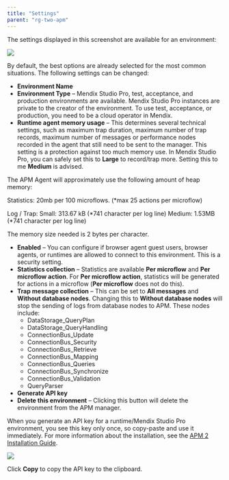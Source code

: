 ```yaml
---
title: "Settings"
parent: "rg-two-apm"
---
```


The settings displayed in this screenshot are available for an environment:

![](attachments/rg-two/settings.png)

By default, the best options are already selected for the most common situations. The following settings can be changed:

* **Environment Name**
* **Environment Type** – Mendix Studio Pro, test, acceptance, and production environments are available. Mendix Studio Pro instances are private to the creator of the environment. To use test, acceptance, or production, you need to be a cloud operator in Mendix.
* **Runtime agent memory usage** – This determines several technical settings, such as maximum trap duration, maximum number of trap records, maximum number of messages or performance nodes recorded in the agent that still need to be sent to the manager. This setting is a protection against too much memory use. In Mendix Studio Pro, you can safely set this to **Large** to record/trap more. Setting this to me **Medium** is advised.

The APM Agent will approximately use the following amount of heap memory:

Statistics:
20mb per 100 microflows. (*max 25 actions per microflow)

Log / Trap:
Small: 313.67 kB (*741 character per log line)
Medium: 1.53MB (*741 character per log line)

The memory size needed is 2 bytes per character.

* **Enabled** – You can configure if browser agent guest users, browser agents, or runtimes are allowed to connect to this environment. This is a security setting.
* **Statistics collection** – Statistics are available **Per microflow** and **Per microflow action**. For **Per microflow action**, statistics will be generated for actions in a microflow (**Per microflow** does not do this).
* **Trap message collection** – This can be set to **All messages** and **Without database nodes**. Changing this to **Without database nodes** will stop the sending of logs from database nodes to APM. These nodes include:
  * DataStorage_QueryPlan
  * DataStorage_QueryHandling
  * ConnectionBus_Update
  * ConnectionBus_Security
  * ConnectionBus_Retrieve
  * ConnectionBus_Mapping
  * ConnectionBus_Queries
  * ConnectionBus_Synchronize
  * ConnectionBus_Validation
  * QueryParser
* **Generate API key**
* **Delete this environment** – Clicking this button will delete the environment from the APM manager.

When you generate an API key for a runtime/Mendix Studio Pro environment, you see this key only once, so copy-paste and use it immediately. For more information about the installation, see the [APM 2 Installation Guide](ig-two).

![](attachments/rg-two/api_key_dialog.png)

Click **Copy** to copy the API key to the clipboard.
